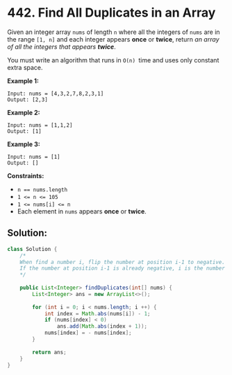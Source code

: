 # 442. Find All Duplicates in an Array

Given an integer array `nums` of length `n` where all the integers of `nums` are in the range `[1, n]` and each integer appears **once** or **twice**, return *an array of all the integers that appears **twice***.

You must write an algorithm that runs in `O(n) `time and uses only constant extra space.

 

**Example 1:**

```
Input: nums = [4,3,2,7,8,2,3,1]
Output: [2,3]
```

**Example 2:**

```
Input: nums = [1,1,2]
Output: [1]
```

**Example 3:**

```
Input: nums = [1]
Output: []
```

 

**Constraints:**

- `n == nums.length`
- `1 <= n <= 105`
- `1 <= nums[i] <= n`
- Each element in `nums` appears **once** or **twice**.



## Solution:

```java
class Solution {
    /*
    When find a number i, flip the number at position i-1 to negative. 
    If the number at position i-1 is already negative, i is the number that occurs twice.
    */
    
    public List<Integer> findDuplicates(int[] nums) {
        List<Integer> ans = new ArrayList<>();
        
        for (int i = 0; i < nums.length; i ++) {
            int index = Math.abs(nums[i]) - 1;
            if (nums[index] < 0)
                ans.add(Math.abs(index + 1));
            nums[index] = - nums[index];
        }
        
        return ans;
    }
}
```

